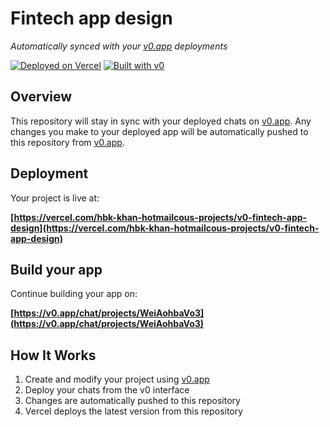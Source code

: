 # Fintech app design

*Automatically synced with your [v0.app](https://v0.app) deployments*

[![Deployed on Vercel](https://img.shields.io/badge/Deployed%20on-Vercel-black?style=for-the-badge&logo=vercel)](https://vercel.com/hbk-khan-hotmailcous-projects/v0-fintech-app-design)
[![Built with v0](https://img.shields.io/badge/Built%20with-v0.app-black?style=for-the-badge)](https://v0.app/chat/projects/WeiAohbaVo3)

## Overview

This repository will stay in sync with your deployed chats on [v0.app](https://v0.app).
Any changes you make to your deployed app will be automatically pushed to this repository from [v0.app](https://v0.app).

## Deployment

Your project is live at:

**[https://vercel.com/hbk-khan-hotmailcous-projects/v0-fintech-app-design](https://vercel.com/hbk-khan-hotmailcous-projects/v0-fintech-app-design)**

## Build your app

Continue building your app on:

**[https://v0.app/chat/projects/WeiAohbaVo3](https://v0.app/chat/projects/WeiAohbaVo3)**

## How It Works

1. Create and modify your project using [v0.app](https://v0.app)
2. Deploy your chats from the v0 interface
3. Changes are automatically pushed to this repository
4. Vercel deploys the latest version from this repository